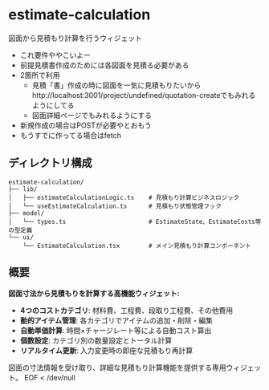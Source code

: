 # estimate-calculation

図面から見積もり計算を行うウィジェット
- これ要件ややこいよー
- 前提見積書作成のためには各図面を見積る必要がある
- 2箇所で利用
    - 見積「書」作成の時に図面を一気に見積もりたいからhttp://localhost:3001/project/undefined/quotation-createでもみれるようにしてる
    - 図面詳細ページでもみれるようにする
- 新規作成の場合はPOSTが必要やとおもう
- もうすでに作ってる場合はfetch

## ディレクトリ構成

```
estimate-calculation/
├── lib/
│   ├── estimateCalculationLogic.ts    # 見積もり計算ビジネスロジック
│   └── useEstimateCalculation.ts      # 見積もり状態管理フック
├── model/
│   └── types.ts                       # EstimateState、EstimateCosts等の型定義
└── ui/
    └── EstimateCalculation.tsx        # メイン見積もり計算コンポーネント
```

## 概要

**図面寸法から見積もりを計算する高機能ウィジェット:**
- **4つのコストカテゴリ**: 材料費、工程費、段取り工程費、その他費用
- **動的アイテム管理**: 各カテゴリでアイテムの追加・削除・編集
- **自動単価計算**: 時間×チャージレート等による自動コスト算出
- **個数設定**: カテゴリ別の数量設定とトータル計算
- **リアルタイム更新**: 入力変更時の即座な見積もり再計算

図面の寸法情報を受け取り、詳細な見積もり計算機能を提供する専用ウィジェット。
EOF < /dev/null